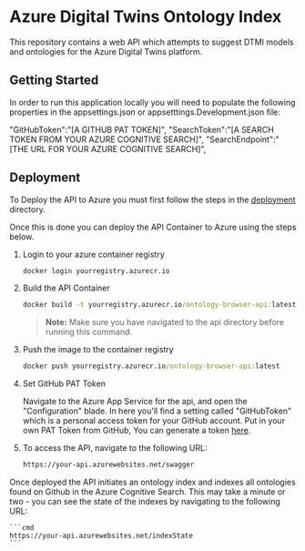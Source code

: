 # Azure Digital Twins Ontology Index

This repository contains a web API which attempts to suggest DTMI models and ontologies for the Azure Digital Twins platform.

## Getting Started

In order to run this application locally you will need to populate the following properties in the appsettings.json or appsetttings.Development.json file:

  "GitHubToken":"[A GITHUB PAT TOKEN]",
  "SearchToken":"[A SEARCH TOKEN FROM YOUR AZURE COGNITIVE SEARCH]",
  "SearchEndpoint":"[THE URL FOR YOUR AZURE COGNITIVE SEARCH]",

## Deployment

To Deploy the API to Azure you must first follow the steps in the [deployment](../../deployment/README.md) directory.

Once this is done you can deploy the API Container to Azure using the steps below.

1. Login to your azure container registry

    ```cmd
    docker login yourregistry.azurecr.io
    ```

2. Build the API Container

    ```cmd
    docker build -t yourregistry.azurecr.io/ontology-browser-api:latest .
    ```

    > **Note:** Make sure you have navigated to the api directory before running this command.

3. Push the image to the container registry

    ```cmd
    docker push yourregistry.azurecr.io/ontology-browser-api:latest
    ```

4. Set GitHub PAT Token 

    Navigate to the Azure App Service for the api, and open the "Configuration" blade.  In here you'll find a setting called "GitHubToken" which is a personal access token for your GitHub account.  Put in your own PAT Token from GitHub, You can generate a token [here](https://github.com/settings/tokens).


5. To access the API, navigate to the following URL:

    ```cmd
    https://your-api.azurewebsites.net/swagger
    ```

Once deployed the API initiates an ontology index and indexes all ontologies found on Github in the Azure Cognitive Search. This may take a minute or two - you can see the state of the indexes by navigating to the following URL:

    ```cmd
    https://your-api.azurewebsites.net/indexState
    ```